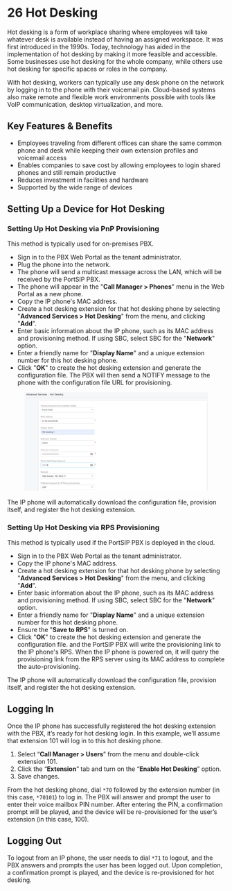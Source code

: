 # 26 Hot Desking

Hot desking is a form of workplace sharing where employees will take whatever desk is available instead of having an assigned workspace. It was first introduced in the 1990s. Today, technology has aided in the implementation of hot desking by making it more feasible and accessible. Some businesses use hot desking for the whole company, while others use hot desking for specific spaces or roles in the company. 

With hot desking, workers can typically use any desk phone on the network by logging in to the phone with their voicemail pin. Cloud-based systems also make remote and flexible work environments possible with tools like VoIP communication, desktop virtualization, and more. 

## Key Features & Benefits <a href="#content-section--0-0" id="content-section--0-0"></a>

* Employees traveling from different offices can share the same common phone and desk while keeping their own extension profiles and voicemail access
* Enables companies to save cost by allowing employees to login shared phones and still remain productive
* Reduces investment in facilities and hardware
* Supported by the wide range of devices

## Setting Up a Device for Hot Desking <a href="#h.yl8c1aw6gwzv" id="h.yl8c1aw6gwzv"></a>

### Setting Up Hot Desking via PnP Provisioning

This method is typically used for on-premises PBX.

* Sign in to the PBX Web Portal as the tenant administrator.
* Plug the phone into the network.&#x20;
* The phone will send a multicast message across the LAN, which will be received by the PortSIP PBX.&#x20;
* The phone will appear in the "**Call Manager > Phones**" menu in the Web Portal as a new phone.
* &#x20;Copy the IP phone's MAC address.&#x20;
* Create a hot desking extension for that hot desking phone by selecting "**Advanced Services > Hot Desking**" from the menu, and clicking "**Add**".&#x20;
* Enter basic information about the IP phone, such as its MAC address and provisioning method. If using SBC, select SBC for the "**Network**" option.
* Enter a friendly name for "**Display Name**" and a unique extension number for this hot desking phone.&#x20;
* Click "**OK**" to create the hot desking extension and generate the configuration file. The PBX will then send a NOTIFY message to the phone with the configuration file URL for provisioning.

<figure><img src="../.gitbook/assets/hdk-2.png" alt=""><figcaption></figcaption></figure>

The IP phone will automatically download the configuration file, provision itself, and register the hot desking extension.

### Setting Up Hot Desking via RPS Provisioning

This method is typically used if the PortSIP PBX is deployed in the cloud.

* Sign in to the PBX Web Portal as the tenant administrator.
* Copy the IP phone's MAC address.&#x20;
* Create a hot desking extension for that hot desking phone by selecting "**Advanced Services > Hot Desking**" from the menu, and clicking "**Add**".&#x20;
* Enter basic information about the IP phone, such as its MAC address and provisioning method. If using SBC, select SBC for the "**Network**" option.
* Enter a friendly name for "**Display Name**" and a unique extension number for this hot desking phone.&#x20;
* Ensure the "**Save to RPS**" is turned on.
* Click "**OK**" to create the hot desking extension and generate the configuration file. and the PortSIP PBX will write the provisioning link to the IP phone's RPS. When the IP phone is powered on, it will query the provisioning link from the RPS server using its MAC address to complete the auto-provisioning.

The IP phone will automatically download the configuration file, provision itself, and register the hot desking extension.

## Logging In

Once the IP phone has successfully registered the hot desking extension with the PBX, it’s ready for hot desking login. In this example, we’ll assume that extension 101 will log in to this hot desking phone.

1. Select “**Call Manager > Users**” from the menu and double-click extension 101.
2. Click the “**Extension**” tab and turn on the “**Enable Hot Desking**” option.
3. Save changes.

From the hot desking phone, dial `*70` followed by the extension number (in this case, `*70101`) to log in. The PBX will answer and prompt the user to enter their voice mailbox PIN number. After entering the PIN, a confirmation prompt will be played, and the device will be re-provisioned for the user’s extension (in this case, 100).

## Logging Out

To logout from an IP phone, the user needs to dial `*71` to logout, and the PBX answers and prompts the user has been logged out. Upon completion, a confirmation prompt is played, and the device is re-provisioned for hot desking.



